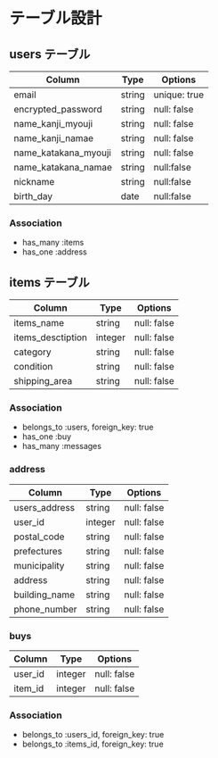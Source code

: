 # テーブル設計

## users テーブル

| Column   | Type   | Options     |
| -------- | ------ | ----------- |
| email    | string | unique: true |
| encrypted_password | string | null: false |
| name_kanji_myouji|string  | null: false |
| name_kanji_namae|string  | null: false |
| name_katakana_myouji|string  | null: false |
| name_katakana_namae|string| null:false |
| nickname  | string | null:false |
| birth_day | date   | null:false |  
### Association

- has_many :items
- has_one :address

## items テーブル

| Column | Type   | Options     |
| ------ | ------ | ----------- |
| items_name| string | null: false |
| items_desctiption  | integer | null: false |
| category   | string | null: false |
| condition   | string | null: false |
| shipping_area   | string | null: false |


### Association

- belongs_to :users, foreign_key: true
- has_one :buy
- has_many :messages

### address

| Column | Type   | Options     |
| ------ | ------ | ----------- |
| users_address| string | null: false |
| user_id  | integer | null: false |
| postal_code   | string | null: false |
| prefectures   | string | null: false |
| municipality   | string | null: false |
| address   | string | null: false |
| building_name   | string | null: false |
| phone_number   | string | null: false |

### buys

| Column | Type   | Options     |
| ------ | ------ | ----------- |
| user_id| integer | null: false |
| item_id  | integer | null: false |

### Association

- belongs_to :users_id, foreign_key: true
- belongs_to :items_id, foreign_key: true
